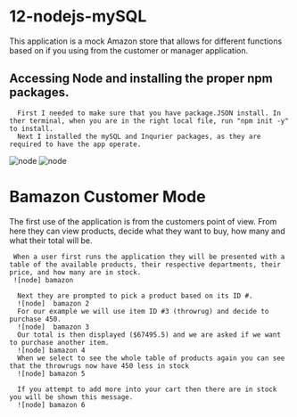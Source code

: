 # 12-nodejs-mySQL

This application is a mock Amazon store that allows for different functions based on if you using from the customer or manager application. 

## Accessing Node and installing the proper npm packages. 
      First I needed to make sure that you have package.JSON install. In ther terminal, when you are in the right local file, run "npm init -y" to install.
      Next I installed the mySQL and Inqurier packages, as they are required to have the app operate. 
   ![node](https://github.com/AaronMKelley/12-nodejs-mySQL/blob/master/Install%20mySQL%20npm.png)
   ![node](https://raw.githubusercontent.com/AaronMKelley/12-nodejs-mySQL/master/Install%20Inqurier%20npm.png) 
       
      
# Bamazon Customer Mode 
The first use of the application is from the customers point of view. From here they can view products, decide what they want to buy, how many and what their total will be. 

     When a user first runs the application they will be presented with a table of the available products, their respective departments, their price, and how many are in stock. 
     ![node] bamazon 
     
      Next they are prompted to pick a product based on its ID #. 
      ![node]  bamazon 2
      For our example we will use item ID #3 (throwrug) and decide to purchase 450. 
      ![node]  bamazon 3
      Our total is then displayed ($67495.5) and we are asked if we want to purchase another item. 
      ![node] bamazon 4
      When we select to see the whole table of products again you can see that the throwrugs now have 450 less in stock
      ![node] bamazon 5
      
      If you attempt to add more into your cart then there are in stock you will be shown this message. 
      ![node] bamazon 6

